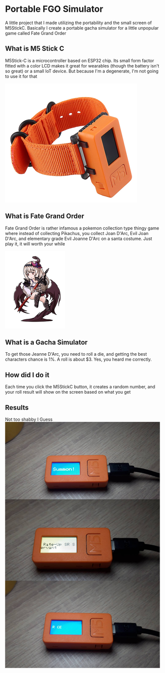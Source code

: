 # Portable FGO Simulator
A little project that I made utilizing the portability and the small screen of M5StickC. Basically I create a portable gacha simulator for a little unpopular game called Fate Grand Order

## What is M5 Stick C
M5Stick-C is a microcontroller based on ESP32 chip. Its small form factor fitted with a color LCD makes it great for wearables (though the battery isn't so great) or a small IoT device. But because I'm a degenerate, I'm not going to use it for that

![alt text](https://github.com/radipp/portable-fgo-summoner/blob/master/Images/m5stickc.PNG "M5 Stick C")

## What is Fate Grand Order
Fate Grand Order is rather infamous a pokemon collection type thingy game where instead of collecting Pikachus, you collect Joan D'Arc, Evil Joan D'Arc, and elementary grade Evil Joanne D'Arc on a santa costume. Just play it, it will worth your while

![alt text](https://github.com/radipp/portable-fgo-summoner/blob/master/Images/joandark.PNG "Evil Joan")

## What is a Gacha Simulator
To get those Jeanne D'Arc, you need to roll a die, and getting the best characters chance is 1%. A roll is about $3. Yes, you heard me correctly.

## How did I do it
Each time you click the M5StickC button, it creates a random number, and your roll result will show on the screen based on what you get

## Results
Not too shabby I Guess
![alt text](https://github.com/radipp/portable-fgo-summoner/blob/master/Images/summon.png "Results :)")
